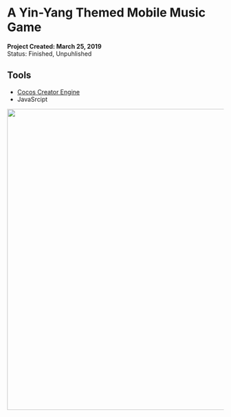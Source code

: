 # A Yin-Yang Themed Mobile Music Game
__Project Created: March 25, 2019__  
Status: Finished, Unpuhlished

## Tools
+ [Cocos Creator Engine](https://www.cocos.com/)
+ JavaSrcipt

<img src="assets/images/project/yinyang/main.png" width="700"/>